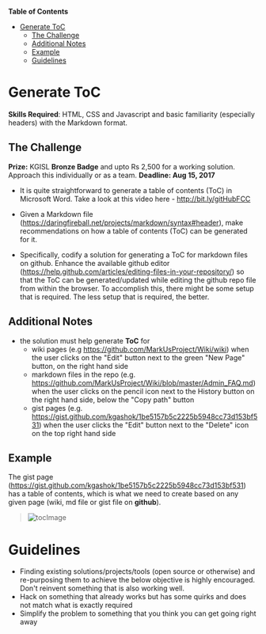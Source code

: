 
**Table of Contents**

* [Generate ToC](#generate-toc)  
	* [The Challenge](#the-challenge)  
	* [Additional Notes](#additional-notes)  
	* [Example](#example)  
	* [Guidelines](#guidelines)  


# Generate ToC 

**Skills Required**:  HTML, CSS and Javascript and basic familiarity (especially headers) with the Markdown format. 

## The Challenge 

**Prize:** KGISL **Bronze Badge** and upto Rs 2,500 for a working solution. Approach this individually or as a team. **Deadline: Aug 15, 2017**

- It is quite straightforward to generate a table of contents (ToC) in Microsoft Word. Take a look at this video here -  http://bit.ly/gitHubFCC 

- Given a Markdown file (https://daringfireball.net/projects/markdown/syntax#header), make  recommendations on how a table of contents (ToC) can be generated for it. 

- Specifically, codify a solution for generating a ToC for markdown files on github. Enhance the available github editor (https://help.github.com/articles/editing-files-in-your-repository/) so that the ToC can be generated/updated while editing the github repo file from within the browser. To accomplish this, there might be some setup that is required. The less setup that is required, the better. 

## Additional Notes

 - the solution must help generate **ToC** for 
	 - wiki pages (e.g https://github.com/MarkUsProject/Wiki/wiki) when the user clicks on the "Edit" button next to the green "New Page" button, on the right hand side
	 - markdown files in the repo (e.g. https://github.com/MarkUsProject/Wiki/blob/master/Admin_FAQ.md) when the user clicks on the pencil icon next to the History button on the right hand side, below the "Copy path" button
	 - gist pages (e.g. https://gist.github.com/kgashok/1be5157b5c2225b5948cc73d153bf531) when the user clicks the "Edit" button next to the "Delete" icon on the top right hand side 

## Example 

The gist page (https://gist.github.com/kgashok/1be5157b5c2225b5948cc73d153bf531) has a table of contents, which is what we need to create based on any given page (wiki, md file or gist file on **github**). 

> ![tocImage](https://files.gitter.im/kgisl/campsite/wkDQ/Screenshot-2017-07-26-at-13.45.33.png)

# Guidelines

- Finding existing solutions/projects/tools (open source or otherwise) and re-purposing them to achieve the below objective is highly encouraged. Don't reinvent something that is also working well. 
- Hack on something that already works but has some quirks and does not match what is exactly required 
- Simplify the problem to something that you think you can get going right away

